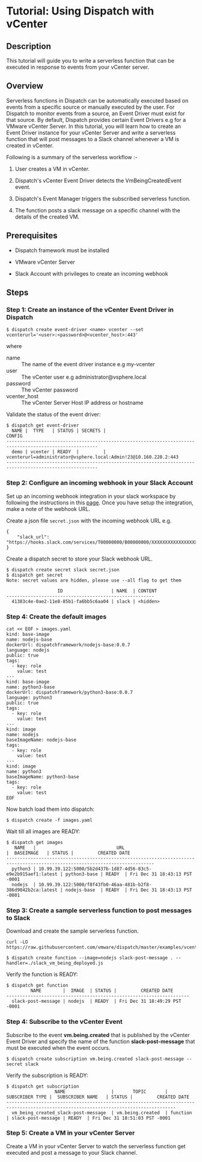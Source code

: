 # Tutorial: Using Dispatch with vCenter

## Description
This tutorial will guide you to write a serverless function that can be executed in response to events from your vCenter server.

## Overview
Serverless functions in Dispatch can be automatically executed based on events from a specific source or manually executed by the user. For Dispatch to monitor events from a source, an Event Driver must exist for that source. By default, Dispatch provides certain Event Drivers e.g for a VMware vCenter Server. In this tutorial, you will learn how to create an Event Driver instance for your vCenter Server and write a serverless function that will post messages to a Slack channel whenever a VM is created in vCenter.

Following is a summary of the serverless workflow :-

1. User creates a VM in vCenter.

1. Dispatch's vCenter Event Driver detects the VmBeingCreatedEvent event.

1. Dispatch's Event Manager triggers the subscribed serverless function.

1. The function posts a slack message on a specific channel with the details of the created VM.

## Prerequisites
* Dispatch framework must be installed

* VMware vCenter Server

* Slack Account with privileges to create an incoming webhook

## Steps

### Step 1: Create an instance of the vCenter Event Driver in Dispatch
```
$ dispatch create event-driver <name> vcenter --set vcenterurl='<user>:<password>@<vcenter_host>:443'
```
where
<dl>
<dt>name</dt>
<dd>The name of the event driver instance e.g my-vcenter</dd>
<dt>user</dt>
<dd>The vCenter user e.g administrator@vsphere.local</dd>
<dt>password</dt>
<dd>The vCenter password</dd>
<dt>vcenter_host</dt>
<dd>The vCenter Server Host IP address or hostname</dd>
</dl>

Validate the status of the event driver:
```
$ dispatch get event-driver
  NAME |  TYPE   | STATUS | SECRETS |                              CONFIG
--------------------------------------------------------------------------------------------------------
  demo | vcenter | READY  |         | vcenterurl=administrator@vsphere.local:Admin!23@10.160.220.2:443
--------------------------------------------------------------------------------------------------------
```

### Step 2: Configure an incoming webhook in your Slack Account
Set up an incoming webhook integration in your slack workspace by following the instructions in this <a href="https://api.slack.com/incoming-webhooks" target="_blank">page</a>. Once you have setup the integration, make a note of the webhook URL.

Create a json file `secret.json` with the incoming webhook URL e.g.
```
{
    "slack_url": "https://hooks.slack.com/services/T00000000/B00000000/XXXXXXXXXXXXXXXXXXXXXXXX"
}
```

Create a dispatch secret to store your Slack webhook URL.
```
$ dispatch create secret slack secret.json
$ dispatch get secret
Note: secret values are hidden, please use --all flag to get them

                   ID                  | NAME  | CONTENT
-------------------------------------------------------
  41383c4e-0ae2-11e8-85b1-fa6bb5c6aa04 | slack | <hidden>
```

### Step 4: Create the default images

```
cat << EOF > images.yaml
kind: base-image
name: nodejs-base
dockerUrl: dispatchframework/nodejs-base:0.0.7
language: nodejs
public: true
tags:
  - key: role
    value: test
---
kind: base-image
name: python3-base
dockerUrl: dispatchframework/python3-base:0.0.7
language: python3
public: true
tags:
  - key: role
    value: test
---
kind: image
name: nodejs
baseImageName: nodejs-base
tags:
  - key: role
    value: test
---
kind: image
name: python3
baseImageName: python3-base
tags:
  - key: role
    value: test
EOF
```

Now batch load them into dispatch:

```
$ dispatch create -f images.yaml
```

Wait till all images are READY:

```
$ dispatch get images
   NAME   |                              URL                              |  BASEIMAGE   | STATUS |         CREATED DATE
-----------------------------------------------------------------------------------------------------------------------------
  python3 | 10.99.39.122:5000/5b2d437b-1d87-4d56-83c5-e9e2b915aef1:latest | python3-base | READY  | Fri Dec 31 18:43:13 PST -0001
  nodejs  | 10.99.39.122:5000/f8f43fb0-46aa-481b-b2f8-386d9042b2ca:latest | nodejs-base  | READY  | Fri Dec 31 18:43:13 PST -0001
```

### Step 3: Create a sample serverless function to post messages to Slack


Download and create the sample serverless function.
```
curl -LO https://raw.githubusercontent.com/vmware/dispatch/master/examples/vcenter/slack_vm_being_deployed.js

$ dispatch create function --image=nodejs slack-post-message . --handler=./slack_vm_being_deployed.js
```

Verify the function is READY:

```
$ dispatch get function
         NAME        |  IMAGE  | STATUS |         CREATED DATE
--------------------------------------------------------------------
  slack-post-message | nodejs  | READY  | Fri Dec 31 18:49:29 PST -0001
```

### Step 4: Subscribe to the vCenter Event
Subscribe to the event **vm.being.created** that is published by the vCenter Event Driver and specify the name of the function **slack-post-message** that must be executed when the event occurs.
```
$ dispatch create subscription vm.being.created slack-post-message --secret slack
```

Verify the subscription is READY:

```
$ dispatch get subscription
                  NAME                 |       TOPIC       | SUBSCRIBER TYPE |  SUBSCRIBER NAME   | STATUS |         CREATED DATE
-------------------------------------------------------------------------------------------------------------------------------------
  vm_being_created_slack-post-message  | vm.being.created  | function        | slack-post-message | READY  | Fri Dec 31 18:51:03 PST -0001
```

### Step 5: Create a VM in your vCenter Server
Create a VM in your vCenter Server to watch the serverless function get executed and post a message to your Slack channel.
